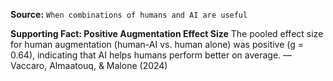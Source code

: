 **Source:** `When combinations of humans and AI are useful`

**Supporting Fact: Positive Augmentation Effect Size**
The pooled effect size for human augmentation (human-AI vs. human alone) was positive (g = 0.64), indicating that AI helps humans perform better on average. — Vaccaro, Almaatouq, & Malone (2024)
